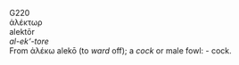 G220  
ἀλέκτωρ  
alektōr  
*al-ek‘-tore*  
From ἀλέκω alekō (to *ward* off); a *cock* or male fowl: - cock.  
